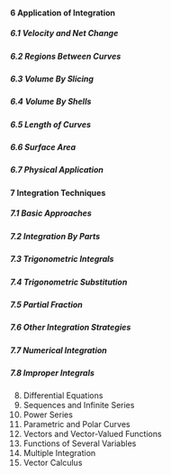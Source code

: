 #### 6 Application of Integration
##### 6.1 Velocity and Net Change
##### 6.2 Regions Between Curves
##### 6.3 Volume By Slicing
##### 6.4 Volume By Shells
##### 6.5 Length of Curves
##### 6.6 Surface Area
##### 6.7 Physical Application

#### 7 Integration Techniques
##### 7.1 Basic Approaches
##### 7.2 Integration By Parts
##### 7.3 Trigonometric Integrals
##### 7.4 Trigonometric Substitution
##### 7.5 Partial Fraction
##### 7.6 Other Integration Strategies
##### 7.7 Numerical Integration
##### 7.8 Improper Integrals

8. Differential Equations
9. Sequences and Infinite Series
10. Power Series
11. Parametric and Polar Curves
12. Vectors and Vector-Valued Functions
13. Functions of Several Variables
14. Multiple Integration
15. Vector Calculus
